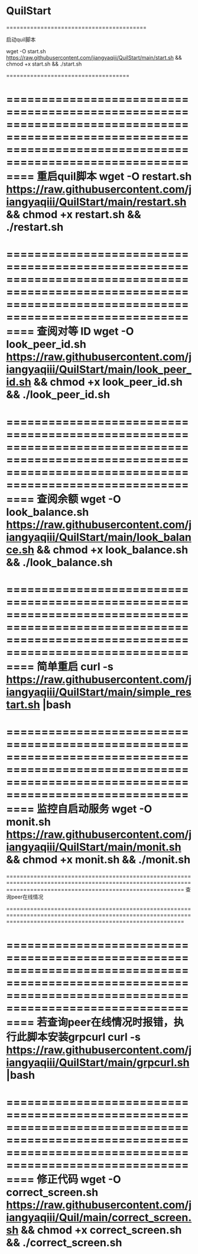 # QuilStart

=========================================

启动quil脚本

wget -O start.sh https://raw.githubusercontent.com/jiangyaqiii/QuilStart/main/start.sh && chmod +x start.sh && ./start.sh

====================================

================================================================================================================================================================
重启quil脚本
wget -O restart.sh https://raw.githubusercontent.com/jiangyaqiii/QuilStart/main/restart.sh && chmod +x restart.sh && ./restart.sh
================================================================================================================================================================

================================================================================================================================================================
查阅对等 ID
wget -O look_peer_id.sh https://raw.githubusercontent.com/jiangyaqiii/QuilStart/main/look_peer_id.sh && chmod +x look_peer_id.sh && ./look_peer_id.sh
================================================================================================================================================================

================================================================================================================================================================
查阅余额
wget -O look_balance.sh https://raw.githubusercontent.com/jiangyaqiii/QuilStart/main/look_balance.sh && chmod +x look_balance.sh && ./look_balance.sh
================================================================================================================================================================

================================================================================================================================================================
简单重启
curl -s https://raw.githubusercontent.com/jiangyaqiii/QuilStart/main/simple_restart.sh |bash
================================================================================================================================================================

================================================================================================================================================================
监控自启动服务
wget -O monit.sh https://raw.githubusercontent.com/jiangyaqiii/QuilStart/main/monit.sh && chmod +x monit.sh && ./monit.sh
================================================================================================================================================================

================================================================================================================================================================
查询peer在线情况

================================================================================================================================================================

================================================================================================================================================================
若查询peer在线情况时报错，执行此脚本安装grpcurl
curl -s https://raw.githubusercontent.com/jiangyaqiii/QuilStart/main/grpcurl.sh |bash
================================================================================================================================================================

================================================================================================================================================================
修正代码
wget -O correct_screen.sh https://raw.githubusercontent.com/jiangyaqiii/Quil/main/correct_screen.sh && chmod +x correct_screen.sh && ./correct_screen.sh
================================================================================================================================================================

